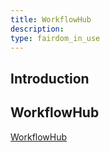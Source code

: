```yaml
---
title: WorkflowHub
description: 
type: fairdom_in_use
---
```


## Introduction

## WorkflowHub
[WorkflowHub](https://workflowhub.eu)
